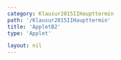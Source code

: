 ```yaml
---
category: Klausur2015IIHaupttermin
path: '/Klausur2015IIHaupttermin'
title: 'AppletB2'
type: 'Applet'

layout: nil
---
```

<link type="text/css" href="https://cdnjs.cloudflare.com/ajax/libs/jsxgraph/0.99.6/jsxgraph.css"><link rel="stylesheet" type="text/css" href="//cdnjs.cloudflare.com/ajax/libs/jsxgraph/0.99.7/jsxgraph.css" />
<div id="40151" class="jxgbox" style="width:500px; height:500px">
<script type="text/javascript">
    (function() {
	var board = JXG.JSXGraph.initBoard('40151', {
                boundingbox: [-20, 20, 5, -5],
                axis: false
                
            });
 
var C = board.create('point', [1.41,1.41], {fixed:true, name:'C', color:'green'});

var B = board.create('point', [-1.41,-1.41], {fixed:true, name:'B', color:'green'});

var BC = board.create('line', [B, C], {straightFirst:false, straightLast:false});

var D = board.create('point', [1.41-8,1.41], {fixed:true, name:'D', color:'green'});

var A = board.create('point', [-1.41-8,-1.41], {fixed:true, name:'A', color:'green'});

var AD = board.create('line', [A, D], {straightFirst:false, straightLast:false});

var AB = board.create('line', [A, B], {straightFirst:false, straightLast:false});

var CD = board.create('line', [C, D], {straightFirst:false, straightLast:false});

var M = board.create('point', [-8,0], {fixed:true, name:'M', color:'green'});

var N = board.create('point', [0,0], {fixed:true, name:'N', color:'green'});

var MN = board.create('line', [M, N], {straightFirst:false, straightLast:false});

var MSp = board.create('point', [M.X(), 4], {visible:false}); 

var MSl = board.create('line', [MSp, M], {visible:false});

var apo = board.create('point', [function() { return -Math.cos(55 * Math.PI/180)+ N.X(); },
      function() { return Math.sin(55 * Math.PI/180)+N.Y(); }], {visible:false, name:'p'});
      
var Napo = board.create('line', [N, apo], {visible:false});

var S = board.create('intersection', [Napo, MSl], {name:'S'});

var SN = board.create('line', [S, N], {straightFirst:false, straightLast:false});

var SM = board.create('line', [S, M], {straightFirst:false, straightLast:false});

var SD = board.create('line', [S, D], {straightFirst:false, straightLast:false});

var SA = board.create('line', [S, A], {straightFirst:false, straightLast:false});

var SB = board.create('line', [S, B], {straightFirst:false, straightLast:false});

var SC = board.create('line', [S, C], {straightFirst:false, straightLast:false});

var P = board.create('glider', [-5,5,SN], {color:'orange', name:'P'});

var PC = board.create('line', [P, C], {straightFirst:false, straightLast:false, color:'orange'});

var PB = board.create('line', [P, B], {straightFirst:false, straightLast:false, color:'orange'});

var PM = board.create('line', [P, M], {straightFirst:false, straightLast:false, color:'orange'});

var F = board.create('point', [function(){return P.X()}, 0], {color:'red'});

var PF = board.create('line', [P, F], {straightFirst:false, straightLast:false, color:'red'});

var SPM = board.create('angle', [S,P,M], {name:'SPM', radius:2});

board.create('polygon', [B,M,C,P]);
board.create('polygon', [B,M,P,C]);
var x = function(){return Math.round(100*Math.sqrt((S.X()-P.X())*(S.X()-P.X())+(S.Y()-P.Y())*(S.Y()-P.Y())))/100};

board.create('text', [-19,17, function(){return 'SPM = '+SPM.Value()*180/Math.PI+'°'}], {fontsize: 18, fixed:true});
board.create('text', [-19,16, function(){return 'x = '+x}], {fontsize: 18, fixed:true});
board.create('text', [-19,15,function(){return 'V = '+(-8.75*x+121.92)+' cm³'}], {fontsize: 18, fixed:true});
board.create('text', [-19,14,function(){return Math.round(100*Math.sqrt((M.X()-P.X())*(M.X()-P.X())+(M.Y()-P.Y())*(M.Y()-P.Y())))/100}])
board.create('text', [-10,19,'M II 2015 HT B 2'], {fontsize: 18, fixed:true});
board.create('text', [-19,15,function(){return 'V% = '+Math.round(100*((-8.75*x+121.92)/243.84))+'%'}], {fontsize: 18, fixed:true});
 })(); </script>
  </div>

